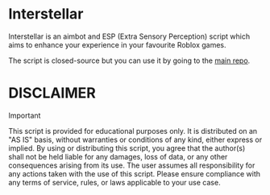 # Interstellar
Interstellar is an aimbot and ESP (Extra Sensory Perception) script which aims to enhance your experience in your favourite Roblox games.

The script is closed-source but you can use it by going to the [main repo](https://github.com/Interstellar-asyrn/Interstellar/tree/main).

# DISCLAIMER
> [!IMPORTANT]
> This script is provided for educational purposes only. It is distributed on an "AS IS" basis, without warranties or conditions of any kind, either express or implied. By using or distributing this script, you agree that the author(s) shall not be held liable for any
> damages, loss of data, or any other consequences arising from its use. The user assumes all responsibility for any actions taken with the use of this script. Please ensure compliance with any terms of service, rules, or laws applicable to your use case.
